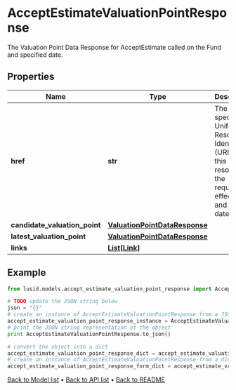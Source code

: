 # AcceptEstimateValuationPointResponse

The Valuation Point Data Response for AcceptEstimate called on the Fund and specified date.

## Properties
Name | Type | Description | Notes
------------ | ------------- | ------------- | -------------
**href** | **str** | The specific Uniform Resource Identifier (URI) for this resource at the requested effective and asAt datetime. | [optional] 
**candidate_valuation_point** | [**ValuationPointDataResponse**](ValuationPointDataResponse.md) |  | 
**latest_valuation_point** | [**ValuationPointDataResponse**](ValuationPointDataResponse.md) |  | [optional] 
**links** | [**List[Link]**](Link.md) |  | [optional] 

## Example

```python
from lusid.models.accept_estimate_valuation_point_response import AcceptEstimateValuationPointResponse

# TODO update the JSON string below
json = "{}"
# create an instance of AcceptEstimateValuationPointResponse from a JSON string
accept_estimate_valuation_point_response_instance = AcceptEstimateValuationPointResponse.from_json(json)
# print the JSON string representation of the object
print AcceptEstimateValuationPointResponse.to_json()

# convert the object into a dict
accept_estimate_valuation_point_response_dict = accept_estimate_valuation_point_response_instance.to_dict()
# create an instance of AcceptEstimateValuationPointResponse from a dict
accept_estimate_valuation_point_response_form_dict = accept_estimate_valuation_point_response.from_dict(accept_estimate_valuation_point_response_dict)
```
[Back to Model list](../README.md#documentation-for-models) &#8226; [Back to API list](../README.md#documentation-for-api-endpoints) &#8226; [Back to README](../README.md)



